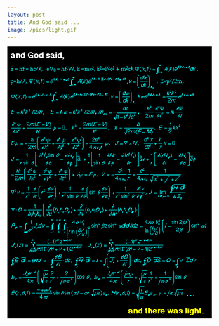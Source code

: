 ```yaml
---
layout: post
title: And God said ...
image: /pics/light.gif
---
```


![And God said](/pics/light.gif)
